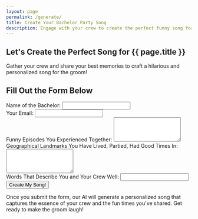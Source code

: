 ```yaml
---
layout: page
permalink: /generate/
title: Create Your Bachelor Party Song
description: Engage with your crew to create the perfect funny song for the bachelor party!
---
```


<section class="engagement">
  <div class="container">
    <h1>Let's Create the Perfect Song for {{ page.title }}</h1>
    <p>Gather your crew and share your best memories to craft a hilarious and personalized song for the groom!</p>
  </div>
</section>

<section class="form-section">
  <div class="container">
    <h2>Fill Out the Form Below</h2>
    <form action="/submit-song" method="post">
      <div class="form-group">
        <label for="bachelor-name">Name of the Bachelor:</label>
        <input type="text" id="bachelor-name" name="bachelor_name" required>
      </div>
      <div class="form-group">
        <label for="email">Your Email:</label>
        <input type="email" id="email" name="email" required>
      </div>
      <div class="form-group">
        <label for="funny-episodes">Funny Episodes You Experienced Together:</label>
        <textarea id="funny-episodes" name="funny_episodes" rows="4" required></textarea>
      </div>
      <div class="form-group">
        <label for="landmarks">Geographical Landmarks You Have Lived, Partied, Had Good Times In:</label>
        <textarea id="landmarks" name="landmarks" rows="4" required></textarea>
      </div>
      <div class="form-group">
        <label for="crew-descriptors">Words That Describe You and Your Crew Well:</label>
        <input type="text" id="crew-descriptors" name="crew_descriptors" required>
      </div>
      <button type="submit" class="btn btn-primary">Create My Song!</button>
    </form>
  </div>
</section>

<section class="engagement-footer">
  <div class="container">
    <p>Once you submit the form, our AI will generate a personalized song that captures the essence of your crew and the fun times you've shared. Get ready to make the groom laugh!</p>
  </div>
</section>
